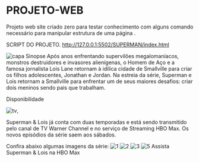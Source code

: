 # PROJETO-WEB
Projeto web site criado zero para testar conhecimento com alguns comando necessário para manipular estrutura de uma página .

SCRIPT DO PROJETO.
http://127.0.0.1:5502/SUPERMAN/index.html

![capa](https://user-images.githubusercontent.com/106616102/178157551-5d84742b-f741-474d-88ef-c29090d77dc0.jpg)
Sinopse
Após anos enfrentando supervilões megalomaníacos, monstros destruidores e invasores alienígenas, o Homem de Aço e a famosa jornalista Lois Lane retornam à idílica cidade de Smallville para criar os filhos adolescentes, Jonathan e Jordan.
Na estreia da série, Superman e Lois retornam a Smallville para enfrentar um de seus maiores desafios: criar dois meninos sendo pais que trabalham.

Disponibilidade

![tv](https://user-images.githubusercontent.com/106616102/178157579-a0c19b3c-835c-4bff-89ea-d2ca203bc29b.jpg),

Superman & Lois já conta com duas temporadas e está sendo transmitido pelo canal de TV Warner Channel e no serviço de Streaming HBO Max. Os novos episódios da série saem aos sábados.

Confira abaixo algumas imagens da série:
![1](https://user-images.githubusercontent.com/106616102/178157591-5a37bca9-3bd3-4146-b5dc-0647d3dd7451.jpg)
![2](https://user-images.githubusercontent.com/106616102/178157597-26ce013f-fd2d-4975-929c-f4c5e9860436.jpg)
![3](https://user-images.githubusercontent.com/106616102/178157602-0531d95a-39eb-4322-8189-513b3a40617c.jpg)
![5](https://user-images.githubusercontent.com/106616102/178157616-abae45c2-aae3-4cb1-ab13-7d4197400d50.jpg)
Assista Superman & Lois na HBO Max
